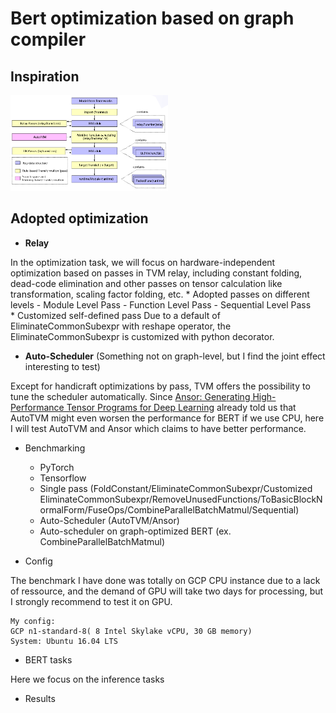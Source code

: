 # Bert optimization based on graph compiler

## Inspiration

<img src="./img/tvm.jpg" width=50% height=50%>

## Adopted optimization


* __Relay__  

In the optimization task, we will focus on hardware-independent optimization based on passes in TVM relay, including constant folding, dead-code elimination and other passes on tensor calculation like transformation, scaling factor folding, etc. 
	* Adopted passes on different levels
		- Module Level Pass
		- Function Level Pass
		- Sequential Level Pass  
	* Customized self-defined pass
	Due to a default of EliminateCommonSubexpr with reshape operator, the EliminateCommonSubexpr is customized with python decorator.

* __Auto-Scheduler__ (Something not on graph-level, but I find the joint effect interesting to test)  

Except for handicraft optimizations by pass, TVM offers the possibility to tune the scheduler automatically. Since [Ansor: Generating High-Performance Tensor Programs for Deep Learning](https://arxiv.org/pdf/2006.06762.pdf) already told us that AutoTVM might even worsen the performance for BERT if we use CPU, here I will test AutoTVM and Ansor which claims to have better performance.

* Benchmarking  

	* PyTorch  
	* Tensorflow  
	* Single pass (FoldConstant/EliminateCommonSubexpr/Customized EliminateCommonSubexpr/RemoveUnusedFunctions/ToBasicBlockNormalForm/FuseOps/CombineParallelBatchMatmul/Sequential)  
	* Auto-Scheduler (AutoTVM/Ansor)
	* Auto-scheduler on graph-optimized BERT (ex. CombineParallelBatchMatmul)

* Config  

The benchmark I have done was totally on GCP CPU instance due to a lack of ressource, and the demand of GPU will take two days for processing, but I strongly recommend to test it on GPU.

	My config:
	GCP n1-standard-8( 8 Intel Skylake vCPU, 30 GB memory)
	System: Ubuntu 16.04 LTS

* BERT tasks  

Here we focus on the inference tasks

* Results




